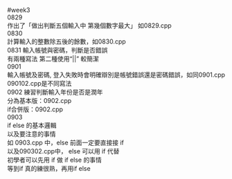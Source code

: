 #week3   
0829   
作出了「做出判斷五個輸入中 第幾個數字最大」 如0829.cpp   
0830  
計算輸入的整數除五後的餘數，如0830.cpp  
0831
輸入帳號與密碼，判斷是否錯誤   
有兩種寫法 第二種使用“||” 較簡潔  
0901  
輸入帳號及密碼, 登入失敗時會明確辯別是帳號錯誤還是密碼錯誤，如同0901.cpp  
090102.cpp是不同寫法  
0902
練習判斷輸入年份是否是潤年  
分為基本版：0902.cpp   
if合併版：0902.cpp  
0903   
if else  的基本邏輯   
以及要注意的事情   
如 0903.cpp 中，else 前面一定要直接接 if  
以及090302.cpp中， else 可以用 if 代替  
初學者可以先用 if 做 if else 的事情   
等到if 真的練很熟，再用if  else  

